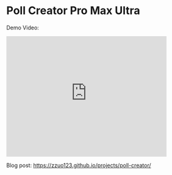 # Poll Creator Pro Max Ultra

Demo Video:
<iframe width="420" height="315" src="http://www.youtube.com/embed/dQw4w9WgXcQ" frameborder="0" allowfullscreen></iframe>

Blog post:
https://zzuo123.github.io/projects/poll-creator/
